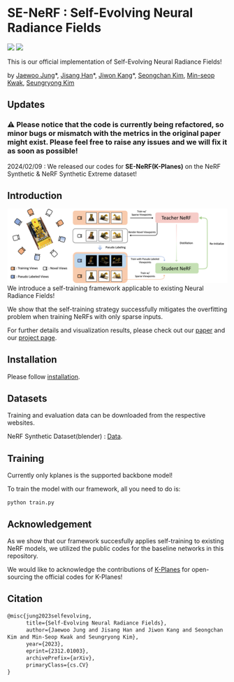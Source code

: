 # SE-NeRF : Self-Evolving Neural Radiance Fields
<a href="https://arxiv.org/abs/2312.01003"><img src="https://img.shields.io/badge/arXiv-2305.19201-%23B31B1B"></a>
<a href="https://ku-cvlab.github.io/SE-NeRF/ "><img src="https://img.shields.io/badge/Project%20Page-online-brightgreen"></a>
<br>

This is our official implementation of Self-Evolving Neural Radiance Fields!

by [Jaewoo Jung](https://github.com/crepejung00)\*, [Jisang Han](https://github.com/ONground-Korea)\*, [Jiwon Kang](https://github.com/loggerJK)\*, [Seongchan Kim](https://github.com/deep-overflow), [Min-seop Kwak](https://github.com/mskwak01), [Seungryong Kim](https://cvlab.korea.ac.kr)

## Updates
### &#9888; Please notice that the code is currently being refactored, so minor bugs or mismatch with the metrics in the original paper might exist. Please feel free to raise any issues and we will fix it as soon as possible!

2024/02/09 : We released our codes for <b>SE-NeRF(K-Planes)</b> on the NeRF Synthetic & NeRF Synthetic Extreme dataset!

## Introduction
![](assets/main_architecture.png)
We introduce a self-training framework applicable to existing Neural Radiance Fields!  

We show that the self-training strategy successfully mitigates the overfitting problem when training NeRFs with only sparse inputs.

For further details and visualization results, please check out our [paper](https://arxiv.org/abs/2312.01003) and our [project page](https://ku-cvlab.github.io/SE-NeRF/).

## Installation
Please follow [installation](INSTALL.md). 

## Datasets
Training and evaluation data can be downloaded from the respective websites.

NeRF Synthetic Dataset(blender) : [Data](https://www.matthewtancik.com/nerf).

## Training

Currently only kplanes is the supported backbone model!

To train the model with our framework, all you need to do is:

```
python train.py
```


## Acknowledgement
As we show that our framework succesfully applies self-training to existing NeRF models, we utilized the public codes for the baseline networks in this repository.

We would like to acknowledge the contributions of [K-Planes](https://github.com/sarafridov/K-Planes) for open-sourcing the official codes for K-Planes! 

## Citation

```
@misc{jung2023selfevolving,
      title={Self-Evolving Neural Radiance Fields}, 
      author={Jaewoo Jung and Jisang Han and Jiwon Kang and Seongchan Kim and Min-Seop Kwak and Seungryong Kim},
      year={2023},
      eprint={2312.01003},
      archivePrefix={arXiv},
      primaryClass={cs.CV}
}
```
